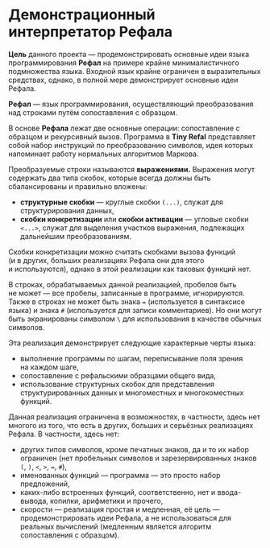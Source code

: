 # Демонстрационный интерпретатор Рефала

**Цель** данного проекта — продемонстрировать основные идеи языка
программирования **Рефал** на примере крайне минималистичного подмножества
языка. Входной язык крайне ограничен в выразительных средствах, однако,
в полной мере демонстрирует основные идеи Рефала.

**Рефал** — язык программирования, осуществляющий преобразования над
строками путём сопоставления с образцом.

В основе **Рефала** лежат две основные операции: сопоставление с образцом и
рекурсивный вызов. Программа в **Tiny Refal** представляет собой набор
инструкций по преобразованию символов, идея которых напоминает работу
нормальных алгоритмов Маркова.

Преобразуемые строки называются **выражениями.** Выражения могут содержать
два типа скобок, которые всегда должны быть сбалансированы и правильно
вложены:

* **структурные скобки** — круглые скобки `(...)`, служат для структурирования
  данных,
* **скобки конкретизации** или **скобки активации** — угловые скобки `<...>`,
  служат для выделения участков выражения, подлежащих дальнейшим
  преобразованиям.

Скобки конкретизации можно считать скобками вызова функций (и в других,
больших реализациях Рефала они для этого и используются), однако в этой
реализации как таковых функций нет.

В строках, обрабатываемых данной реализацией, пробелов быть не может —
все пробелы, записанные в программе, игнорируются. Также в строках не может
быть знака `=` (используется в синтаксисе языка) и знака `#` (используется
для записи комментариев). Но они могут быть экранированы символом `\` для 
использования в качестве обычных символов.

Эта реализация демонстрирует следующие характерные черты языка:

* выполнение программы по шагам, переписывание поля зрения на каждом шаге,
* сопоставление с рефальскими образцами общего вида,
* использование структурных скобок для представления структурированных
  данных и многоместных и многокоместных функций.

Данная реализация ограничена в возможностях, в частности, здесь нет многого
из того, что есть в других, больших и серьёзных реализациях Рефала.
В частности, здесь нет:

* других типов символов, кроме печатных знаков, да и то их набор ограничен
  (нет пробельных символов и зарезервированных знаков `(`, `)`, `<`, `>`,
  `=`, `#`),
* именованных функций — программа — это просто набор предложений,
* каких-либо встроенных функций, соответственно, нет и ввода-вывода,
  копилки, арифметики и прочего,
* скорости — реализация простая и медленная, её цель — продемонстрировать
  идеи Рефала, а не использоваться для реальных вычислений
  (медленным является алгоритм сопоставления с образцом).
